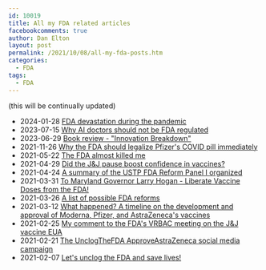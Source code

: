 ```yaml
---
id: 10019
title: All my FDA related articles
facebookcomments: true
author: Dan Elton
layout: post
permalink: /2021/10/08/all-my-fda-posts.htm
categories:
  - FDA
tags:
  - FDA
---
```


(this will be continually updated)


-   2024-01-28 [FDA devastation during the pandemic](https://moreisdifferent.blog/p/fda-devastation-during-the-pandemic "Fda Pandemic")
-   2023-07-15 [Why AI doctors should not be FDA regulated](https://moreisdifferent.substack.com/p/why-ai-doctors-should-not-be-fda "Why Not Fda Ai")
-   2023-06-29 [Book review - "Innovation Breakdown"](https://moreisdifferent.substack.com/p/book-review-innovation-breakdown "Innovation Breakdown")
-   2021-11-26 [Why the FDA should legalize Pfizer's COVID pill immediately](https://moreisdifferent.substack.com/p/the-fda-has-blood-on-their-hands?r=60fy&utm_campaign=post&utm_medium=web&utm_source=twitter "Paxlovid Remains Illegal 3")
-   2021-05-22 [The FDA almost killed me](https://moreisdifferent.substack.com/p/the-fda-almost-killed-me "Substack")
-   2021-04-29 [Did the J&J pause boost confidence in vaccines?](https://moreisdifferent.substack.com/p/did-the-j-and-j-pause-boost-confidence "Substack")
-   2021-04-24 [A summary of the USTP FDA Reform Panel I organized](https://moreisdifferent.substack.com/p/a-summary-of-the-ustp-fda-reform "Substack")
-   2021-03-31 [To Maryland Governor Larry Hogan - Liberate Vaccine Doses from the FDA!](https://www.moreisdifferent.com/2021/03/31/petition-to-gov-hogan-to-liberate-astrazeneca-from-fda.html "To Maryland Governor Larry Hogan - Liberate Vaccine Doses from the FDA!")
-   2021-03-26 [A list of possible FDA reforms](https://moreisdifferent.substack.com/p/a-laundry-list-of-possible-fda-reforms "Substack")
-   2021-03-12 [What happened? A timeline on the development and approval of Moderna, Pfizer, and AstraZeneca's vaccines](https://moreisdifferent.substack.com/p/what-happened-a-timeline-on-the-development "Substack")
-   2021-02-25 [My comment to the FDA's VRBAC meeting on the J&J vaccine EUA](https://moreisdifferent.substack.com/p/my-comment-to-the-fdas-vaccines-and "Substack")
-   2021-02-21 [The UnclogTheFDA ApproveAstraZeneca social media campaign](https://moreisdifferent.substack.com/p/the-unclogthefda-social-media-campaign "Substack")
-   2021-02-07 [Let's unclog the FDA and save lives!](https://moreisdifferent.substack.com/p/lets-unclog-the-fda-and-save-lives "Substack")